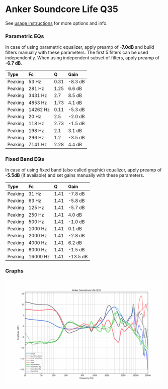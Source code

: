 # Anker Soundcore Life Q35
See [usage instructions](https://github.com/jaakkopasanen/AutoEq#usage) for more options and info.

### Parametric EQs
In case of using parametric equalizer, apply preamp of **-7.0dB** and build filters manually
with these parameters. The first 5 filters can be used independently.
When using independent subset of filters, apply preamp of **-6.7 dB**.

| Type    | Fc       |    Q | Gain    |
|:--------|:---------|:-----|:--------|
| Peaking | 53 Hz    | 0.31 | -8.3 dB |
| Peaking | 281 Hz   | 1.25 | 6.6 dB  |
| Peaking | 3431 Hz  | 2.7  | 8.5 dB  |
| Peaking | 4853 Hz  | 1.73 | 4.1 dB  |
| Peaking | 14262 Hz | 0.11 | -5.3 dB |
| Peaking | 20 Hz    | 2.5  | -2.0 dB |
| Peaking | 118 Hz   | 2.73 | -1.5 dB |
| Peaking | 198 Hz   | 2.1  | 3.1 dB  |
| Peaking | 296 Hz   | 1.2  | -3.5 dB |
| Peaking | 7141 Hz  | 2.28 | 4.4 dB  |

### Fixed Band EQs
In case of using fixed band (also called graphic) equalizer, apply preamp of **-5.5dB**
(if available) and set gains manually with these parameters.

| Type    | Fc       |    Q | Gain     |
|:--------|:---------|:-----|:---------|
| Peaking | 31 Hz    | 1.41 | -7.8 dB  |
| Peaking | 63 Hz    | 1.41 | -5.8 dB  |
| Peaking | 125 Hz   | 1.41 | -5.7 dB  |
| Peaking | 250 Hz   | 1.41 | 4.0 dB   |
| Peaking | 500 Hz   | 1.41 | -1.0 dB  |
| Peaking | 1000 Hz  | 1.41 | 0.1 dB   |
| Peaking | 2000 Hz  | 1.41 | -2.8 dB  |
| Peaking | 4000 Hz  | 1.41 | 6.2 dB   |
| Peaking | 8000 Hz  | 1.41 | -1.5 dB  |
| Peaking | 16000 Hz | 1.41 | -13.5 dB |

### Graphs
![](./Anker%20Soundcore%20Life%20Q35.png)